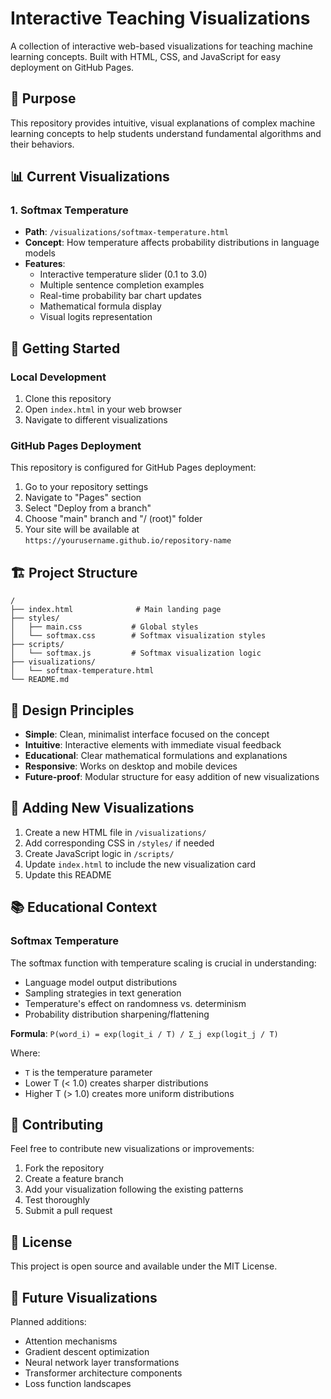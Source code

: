 # Interactive Teaching Visualizations

A collection of interactive web-based visualizations for teaching machine learning concepts. Built with HTML, CSS, and JavaScript for easy deployment on GitHub Pages.

## 🎯 Purpose

This repository provides intuitive, visual explanations of complex machine learning concepts to help students understand fundamental algorithms and their behaviors.

## 📊 Current Visualizations

### 1. Softmax Temperature
- **Path**: `/visualizations/softmax-temperature.html`
- **Concept**: How temperature affects probability distributions in language models
- **Features**:
  - Interactive temperature slider (0.1 to 3.0)
  - Multiple sentence completion examples
  - Real-time probability bar chart updates
  - Mathematical formula display
  - Visual logits representation

## 🚀 Getting Started

### Local Development
1. Clone this repository
2. Open `index.html` in your web browser
3. Navigate to different visualizations

### GitHub Pages Deployment
This repository is configured for GitHub Pages deployment:
1. Go to your repository settings
2. Navigate to "Pages" section
3. Select "Deploy from a branch"
4. Choose "main" branch and "/ (root)" folder
5. Your site will be available at `https://yourusername.github.io/repository-name`

## 🏗️ Project Structure

```
/
├── index.html              # Main landing page
├── styles/
│   ├── main.css           # Global styles
│   └── softmax.css        # Softmax visualization styles
├── scripts/
│   └── softmax.js         # Softmax visualization logic
├── visualizations/
│   └── softmax-temperature.html
└── README.md
```

## 🎨 Design Principles

- **Simple**: Clean, minimalist interface focused on the concept
- **Intuitive**: Interactive elements with immediate visual feedback
- **Educational**: Clear mathematical formulations and explanations
- **Responsive**: Works on desktop and mobile devices
- **Future-proof**: Modular structure for easy addition of new visualizations

## 🔧 Adding New Visualizations

1. Create a new HTML file in `/visualizations/`
2. Add corresponding CSS in `/styles/` if needed
3. Create JavaScript logic in `/scripts/`
4. Update `index.html` to include the new visualization card
5. Update this README

## 📚 Educational Context

### Softmax Temperature
The softmax function with temperature scaling is crucial in understanding:
- Language model output distributions
- Sampling strategies in text generation
- Temperature's effect on randomness vs. determinism
- Probability distribution sharpening/flattening

**Formula**: `P(word_i) = exp(logit_i / T) / Σ_j exp(logit_j / T)`

Where:
- `T` is the temperature parameter
- Lower T (< 1.0) creates sharper distributions
- Higher T (> 1.0) creates more uniform distributions

## 🤝 Contributing

Feel free to contribute new visualizations or improvements:
1. Fork the repository
2. Create a feature branch
3. Add your visualization following the existing patterns
4. Test thoroughly
5. Submit a pull request

## 📄 License

This project is open source and available under the MIT License.

## 🔮 Future Visualizations

Planned additions:
- Attention mechanisms
- Gradient descent optimization
- Neural network layer transformations
- Transformer architecture components
- Loss function landscapes

